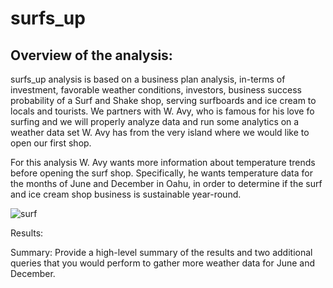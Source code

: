 # surfs_up

## Overview of the analysis:
surfs_up analysis is based on a business plan analysis, in-terms of investment, favorable weather conditions, investors, business success probability of a Surf and Shake shop, serving surfboards and ice cream to locals and tourists. We partners with W. Avy, who is famous for his love fo surfing and we will properly analyze data and run some analytics on a weather data set W. Avy has from the very island where we would like to open our first shop. 

For this analysis W. Avy wants more information about temperature trends before opening the surf shop. Specifically, he wants temperature data for the months of June and December in Oahu, in order to determine if the surf and ice cream shop business is sustainable year-round. 

![surf](https://user-images.githubusercontent.com/111251560/198156217-afc93560-f16c-45aa-ba94-ea1c323e2cb9.png)


Results: 

Summary: Provide a high-level summary of the results and two additional queries that you would perform to gather more weather data for June and December.
